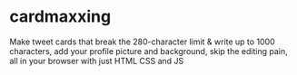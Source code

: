 # cardmaxxing
Make tweet cards that break the 280-character limit &amp; write up to 1000 characters, add your profile picture and background, skip the editing pain, all in your browser with just HTML CSS and JS
